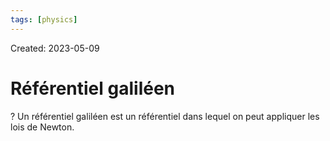 ```yaml
---
tags: [physics] 
---
```

Created: 2023-05-09

# Référentiel galiléen
?
Un référentiel galiléen est un référentiel dans lequel on peut appliquer les lois de Newton.
<!--SR:!2025-05-05,439,250-->